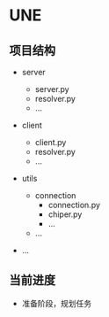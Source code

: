 # UNE
## 项目结构
- server
    - server.py
    - resolver.py
    - ...

- client
    - client.py
    - resolver.py
    - ...

- utils
    - connection
        - connection.py
        - chiper.py
        - ...
    - ...

- ...

## 当前进度
* 准备阶段，规划任务